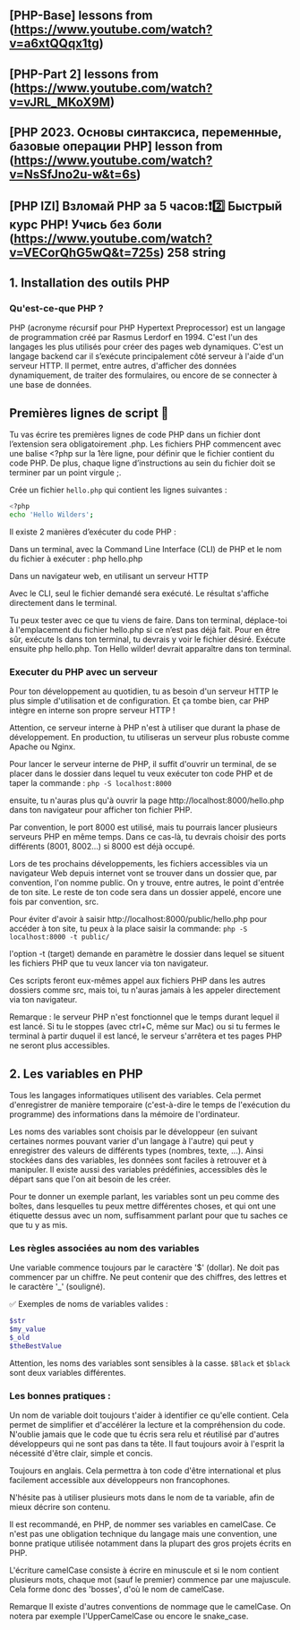## [PHP-Base] lessons from (<https://www.youtube.com/watch?v=a6xtQQqx1tg>)

## [PHP-Part 2] lessons from (<https://www.youtube.com/watch?v=vJRL_MKoX9M>)

## [PHP 2023. Основы синтаксиса, переменные, базовые операции PHP] lesson from (<https://www.youtube.com/watch?v=NsSfJno2u-w&t=6s>)

## [PHP IZI] Взломай PHP за 5 часов:❗2️⃣ Быстрый курс PHP! Учись без боли  (<https://www.youtube.com/watch?v=VECorQhG5wQ&t=725s>)   258 string

## 1. Installation des outils PHP

### Qu'est-ce-que PHP ?

PHP (acronyme récursif pour PHP Hypertext Preprocessor) est un langage de programmation créé par Rasmus Lerdorf en 1994. C'est l'un des langages les plus utilisés pour créer des pages web dynamiques. C'est un langage backend car il s’exécute principalement côté serveur à l'aide d'un serveur HTTP. Il permet, entre autres, d'afficher des données dynamiquement, de traiter des formulaires, ou encore de se connecter à une base de données.


## Premières lignes de script 📜

Tu vas écrire tes premières lignes de code PHP dans un fichier dont l’extension sera obligatoirement .php. Les fichiers PHP commencent avec une balise <?php sur la 1ère ligne, pour définir que le fichier contient du code PHP. De plus, chaque ligne d’instructions au sein du fichier doit se terminer par un point virgule ;.

Crée un fichier `hello.php` qui contient les lignes suivantes :

```bash
<?php
echo 'Hello Wilders';
```

Il existe 2 manières d’exécuter du code PHP :

Dans un terminal, avec la Command Line Interface (CLI) de PHP et le nom du fichier à exécuter : php hello.php

Dans un navigateur web, en utilisant un serveur HTTP

Avec le CLI, seul le fichier demandé sera exécuté. Le résultat s'affiche directement dans le terminal.

Tu peux tester avec ce que tu viens de faire. Dans ton terminal, déplace-toi à l'emplacement du fichier hello.php si ce n’est pas déjà fait. Pour en être sûr, exécute ls dans ton terminal, tu devrais y voir le fichier désiré. Exécute ensuite php hello.php. Ton Hello wilder! devrait apparaître dans ton terminal.


### Executer du PHP avec un serveur

Pour ton développement au quotidien, tu as besoin d'un serveur HTTP le plus simple d'utilisation et de configuration. Et ça tombe bien, car PHP intègre en interne son propre serveur HTTP !

Attention, ce serveur interne à PHP n'est à utiliser que durant la phase de développement. En production, tu utiliseras un serveur plus robuste comme Apache ou Nginx.

Pour lancer le serveur interne de PHP, il suffit d'ouvrir un terminal, de se placer dans le dossier dans lequel tu veux exécuter ton code PHP et de taper la commande :
`php -S localhost:8000`

ensuite, tu n'auras plus qu'à ouvrir la page http://localhost:8000/hello.php dans ton navigateur pour afficher ton fichier PHP.

Par convention, le port 8000 est utilisé, mais tu pourrais lancer plusieurs serveurs PHP en même temps. Dans ce cas-là, tu devrais choisir des ports différents (8001, 8002...) si 8000 est déjà occupé.

Lors de tes prochains développements, les fichiers accessibles via un navigateur Web depuis internet vont se trouver dans un dossier que, par convention, l'on nomme public. On y trouve, entre autres, le point d'entrée de ton site. Le reste de ton code sera dans un dossier appelé, encore une fois par convention, src.

Pour éviter d'avoir à saisir http://localhost:8000/public/hello.php pour accéder à ton site, tu peux à la place saisir la commande:
`php -S localhost:8000 -t public/`

l'option -t (target) demande en paramètre le dossier dans lequel se situent les fichiers PHP que tu veux lancer via ton navigateur.

Ces scripts feront eux-mêmes appel aux fichiers PHP dans les autres dossiers comme src, mais toi, tu n'auras jamais à les appeler directement via ton navigateur.

Remarque : le serveur PHP n'est fonctionnel que le temps durant lequel il est lancé. Si tu le stoppes (avec ctrl+C, même sur Mac) ou si tu fermes le terminal à partir duquel il est lancé, le serveur s'arrêtera et tes pages PHP ne seront plus accessibles.


## 2. Les variables en PHP

Tous les langages informatiques utilisent des variables.
Cela permet d'enregistrer de manière temporaire (c'est-à-dire le temps de l'exécution du programme) des informations dans la mémoire de l'ordinateur.

Les noms des variables sont choisis par le développeur (en suivant certaines normes pouvant varier d'un langage à l'autre) qui peut y enregistrer des valeurs de différents types (nombres, texte, ...).
Ainsi stockées dans des variables, les données sont faciles à retrouver et à manipuler.
Il existe aussi des variables prédéfinies, accessibles dès le départ sans que l'on ait besoin de les créer.

Pour te donner un exemple parlant, les variables sont un peu comme des boîtes, dans lesquelles tu peux mettre différentes choses, et qui ont une étiquette dessus avec un nom, suffisamment parlant pour que tu saches ce que tu y as mis.

### Les règles associées au nom des variables


Une variable commence toujours par le caractère '$' (dollar).
Ne doit pas commencer par un chiffre.
Ne peut contenir que des chiffres, des lettres et le caractère '_' (souligné).

✅ Exemples de noms de variables valides :
```bash
$str
$my_value
$_old
$theBestValue
```
Attention, les noms des variables sont sensibles à la casse. `$Black` et `$black` sont deux variables différentes.

### Les bonnes pratiques :

Un nom de variable doit toujours t'aider à identifier ce qu'elle contient. Cela permet de simplifier et d'accélérer
la lecture et la compréhension du code. N'oublie jamais que le code que tu écris sera relu et réutilisé par d'autres
développeurs qui ne sont pas dans ta tête. Il faut toujours avoir à l'esprit la nécessité d'être clair, simple et concis.

Toujours en anglais. Cela permettra à ton code d'être international et plus facilement accessible aux développeurs
non francophones.

N'hésite pas à utiliser plusieurs mots dans le nom de ta variable, afin de mieux décrire son contenu.

Il est recommandé, en PHP, de nommer ses variables en camelCase. Ce n'est pas une obligation technique du langage mais une convention, une bonne pratique utilisée notamment dans la plupart des gros projets écrits en PHP.

L'écriture camelCase consiste à écrire en minuscule et si le nom contient plusieurs mots, chaque mot (sauf le premier) commence par une majuscule. Cela forme donc des 'bosses', d'où le nom de camelCase.

Remarque Il existe d'autres conventions de nommage que le camelCase. On notera par exemple l'UpperCamelCase ou encore le snake_case.





